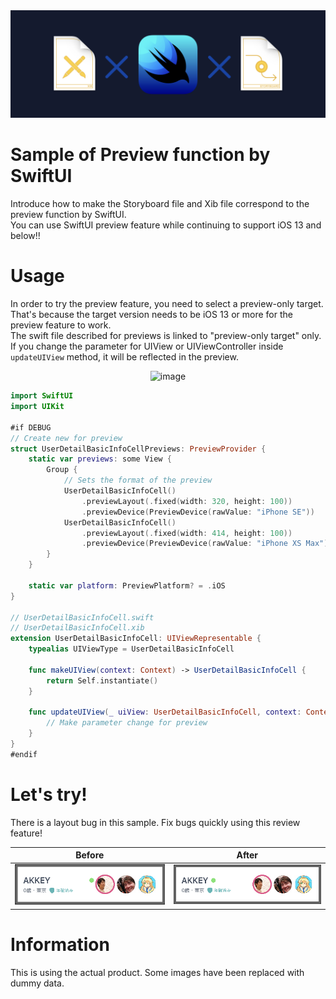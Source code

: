 <div align="center">
<img src="png/header.png" alt="image" title="header">
</div>

# Sample of Preview function by SwiftUI
Introduce how to make the Storyboard file and Xib file correspond to the preview function by SwiftUI.  
You can use SwiftUI preview feature while continuing to support iOS 13 and below!!

# Usage
In order to try the preview feature, you need to select a preview-only target. That's because the target version needs to be iOS 13 or more for the preview feature to work.  
The swift file described for previews is linked to "preview-only target" only.  
If you change the parameter for UIView or UIViewController inside `updateUIView` method, it will be reflected in the preview.

<div align="center">
<img src="png/usage.gif" alt="image" title="usage">
</div>

```swift
import SwiftUI
import UIKit

#if DEBUG
// Create new for preview
struct UserDetailBasicInfoCellPreviews: PreviewProvider {
    static var previews: some View {
        Group {
            // Sets the format of the preview
            UserDetailBasicInfoCell()
                .previewLayout(.fixed(width: 320, height: 100))
                .previewDevice(PreviewDevice(rawValue: "iPhone SE"))
            UserDetailBasicInfoCell()
                .previewLayout(.fixed(width: 414, height: 100))
                .previewDevice(PreviewDevice(rawValue: "iPhone XS Max"))
        }
    }

    static var platform: PreviewPlatform? = .iOS
}

// UserDetailBasicInfoCell.swift
// UserDetailBasicInfoCell.xib
extension UserDetailBasicInfoCell: UIViewRepresentable {
    typealias UIViewType = UserDetailBasicInfoCell

    func makeUIView(context: Context) -> UserDetailBasicInfoCell {
        return Self.instantiate()
    }

    func updateUIView(_ uiView: UserDetailBasicInfoCell, context: Context) {
        // Make parameter change for preview
    }
}
#endif
```

# Let's try!
There is a layout bug in this sample. Fix bugs quickly using this review feature!

Before | After
---- | ----
<img src="png/before.png" width="320"/> | <img src="png/after.png" width="320"/>

# Information
This is using the actual product. Some images have been replaced with dummy data.
